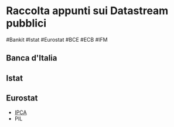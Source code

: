 # Raccolta appunti sui Datastream pubblici

#Bankit #Istat #Eurostat #BCE #ECB #IFM 

## Banca d'Italia


## Istat



## Eurostat

- [IPCA](Github/Eurostat/Eurostat%20IPCA.md)
- PIL